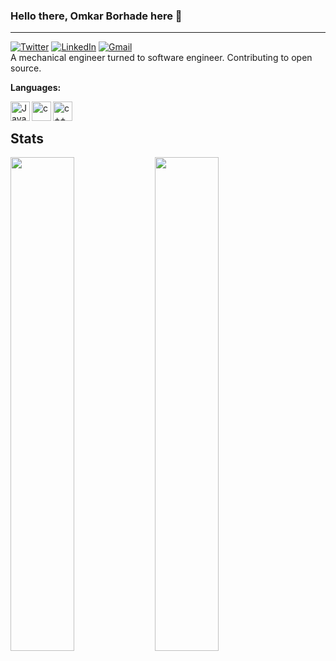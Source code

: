 ### Hello there, Omkar Borhade here 👋

---
[![Twitter](https://img.shields.io/badge/-Omkar_Borhade98-black?style=flat-square&logo=twitter&logoColor=white&link=https://twitter.com/Omkar_Borhade98)](https://twitter.com/Omkar_Borhade98)
[![LinkedIn](https://img.shields.io/badge/-Omkar%20Borhade-blue?style=flat-square&logo=Linkedin&logoColor=white&link=https://www.linkedin.com/in/omkar-borhade-52777b131/)](https://www.linkedin.com/in/omkar-borhade-52777b131/)
[![Gmail](https://img.shields.io/badge/-omkarborhade121@gmail.com-c14438?style=flat-square&logo=Gmail&logoColor=white&link=mailto:omkarborhade121@gmail.com)](mailto:omkarborhade121@gmail.com)</br>
A mechanical engineer turned to software engineer. Contributing to open source.
</br>

**Languages:**
</br>

<img align="left" alt="Java" width="31px" src="https://cdn-icons-png.flaticon.com/512/226/226777.png" />
<img align="left" alt="c" width="31px" src="https://upload.wikimedia.org/wikipedia/commons/thumb/1/18/C_Programming_Language.svg/695px-C_Programming_Language.svg.png" />
<img align="left" alt="c++" width="31px" src="https://upload.wikimedia.org/wikipedia/commons/thumb/1/18/ISO_C%2B%2B_Logo.svg/1822px-ISO_C%2B%2B_Logo.svg.png" />
</br>

**Stats**
---
  <img width="45%" src="https://github-readme-stats.vercel.app/api?username=omkarborhade98&show_icons=true&theme=dark" />
  <img width="45%" src="https://github-readme-streak-stats.herokuapp.com/?user=omkarborhade98&theme=dark" />
